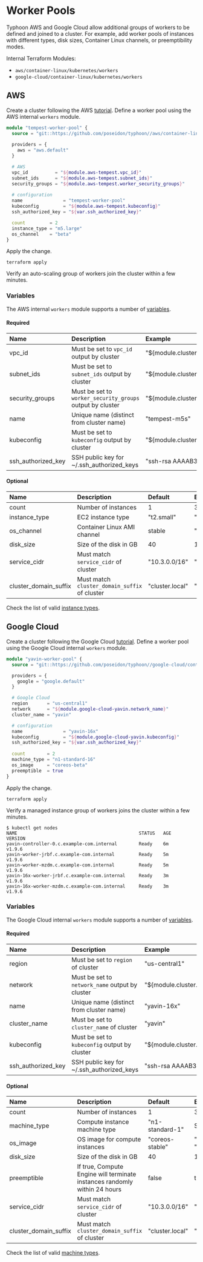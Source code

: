 # Worker Pools

Typhoon AWS and Google Cloud allow additional groups of workers to be defined and joined to a cluster. For example, add worker pools of instances with different types, disk sizes, Container Linux channels, or preemptibility modes.

Internal Terraform Modules:

* `aws/container-linux/kubernetes/workers`
* `google-cloud/container-linux/kubernetes/workers`

## AWS

Create a cluster following the AWS [tutorial](../aws.md#cluster). Define a worker pool using the AWS internal `workers` module.

```tf
module "tempest-worker-pool" {
  source = "git::https://github.com/poseidon/typhoon//aws/container-linux/kubernetes/workers?ref=v1.9.6"
  
  providers = {
    aws = "aws.default"
  }

  # AWS
  vpc_id          = "${module.aws-tempest.vpc_id}"
  subnet_ids      = "${module.aws-tempest.subnet_ids}"
  security_groups = "${module.aws-tempest.worker_security_groups}"
  
  # configuration
  name               = "tempest-worker-pool"
  kubeconfig         = "${module.aws-tempest.kubeconfig}"
  ssh_authorized_key = "${var.ssh_authorized_key}"

  count         = 2
  instance_type = "m5.large"
  os_channel    = "beta"    
}
```

Apply the change.

```
terraform apply
```

Verify an auto-scaling group of workers join the cluster within a few minutes.

### Variables

The AWS internal `workers` module supports a number of [variables](https://github.com/poseidon/typhoon/blob/master/aws/container-linux/kubernetes/workers/variables.tf).

#### Required

| Name | Description | Example |
|:-----|:------------|:--------|
| vpc_id | Must be set to `vpc_id` output by cluster | "${module.cluster.vpc_id}" |
| subnet_ids | Must be set to `subnet_ids` output by cluster | "${module.cluster.subnet_ids}" |
| security_groups | Must be set to `worker_security_groups` output by cluster | "${module.cluster.worker_security_groups}" |
| name | Unique name (distinct from cluster name) | "tempest-m5s" |
| kubeconfig | Must be set to `kubeconfig` output by cluster | "${module.cluster.kubeconfig}" |
| ssh_authorized_key | SSH public key for ~/.ssh_authorized_keys | "ssh-rsa AAAAB3NZ..." |

#### Optional

| Name | Description | Default | Example |
|:-----|:------------|:--------|:--------|
| count | Number of instances | 1 | 3 |
| instance_type | EC2 instance type | "t2.small" | "t2.medium" |
| os_channel | Container Linux AMI channel | stable| "beta", "alpha" |
| disk_size | Size of the disk in GB | 40 | 100 |
| service_cidr | Must match `service_cidr` of cluster | "10.3.0.0/16" | "10.3.0.0/24" |
| cluster_domain_suffix | Must match `cluster_domain_suffix` of cluster | "cluster.local" | "k8s.example.com" |

Check the list of valid [instance types](https://aws.amazon.com/ec2/instance-types/).

## Google Cloud

Create a cluster following the Google Cloud [tutorial](../google-cloud.md#cluster). Define a worker pool using the Google Cloud internal `workers` module.

```tf
module "yavin-worker-pool" {
  source = "git::https://github.com/poseidon/typhoon//google-cloud/container-linux/kubernetes/workers?ref=v1.9.6"

  providers = {
    google = "google.default"
  }

  # Google Cloud
  region       = "us-central1"
  network      = "${module.google-cloud-yavin.network_name}"
  cluster_name = "yavin"

  # configuration
  name               = "yavin-16x"
  kubeconfig         = "${module.google-cloud-yavin.kubeconfig}"
  ssh_authorized_key = "${var.ssh_authorized_key}"
  
  count        = 2
  machine_type = "n1-standard-16"
  os_image     = "coreos-beta"
  preemptible  = true
}
```

Apply the change.

```
terraform apply
```

Verify a managed instance group of workers joins the cluster within a few minutes.

```
$ kubectl get nodes
NAME                                             STATUS   AGE    VERSION
yavin-controller-0.c.example-com.internal        Ready    6m     v1.9.6
yavin-worker-jrbf.c.example-com.internal         Ready    5m     v1.9.6
yavin-worker-mzdm.c.example-com.internal         Ready    5m     v1.9.6
yavin-16x-worker-jrbf.c.example-com.internal     Ready    3m     v1.9.6
yavin-16x-worker-mzdm.c.example-com.internal     Ready    3m     v1.9.6
```

### Variables

The Google Cloud internal `workers` module supports a number of [variables](https://github.com/poseidon/typhoon/blob/master/google-cloud/container-linux/kubernetes/workers/variables.tf).

#### Required

| Name | Description | Example |
|:-----|:------------|:--------|
| region | Must be set to `region` of cluster | "us-central1" |
| network | Must be set to `network_name` output by cluster | "${module.cluster.network_name}" |
| name | Unique name (distinct from cluster name) | "yavin-16x" |
| cluster_name | Must be set to `cluster_name` of cluster | "yavin" |
| kubeconfig | Must be set to `kubeconfig` output by cluster | "${module.cluster.kubeconfig}" |
| ssh_authorized_key | SSH public key for ~/.ssh_authorized_keys | "ssh-rsa AAAAB3NZ..." |

#### Optional

| Name | Description | Default | Example |
|:-----|:------------|:--------|:--------|
| count | Number of instances | 1 | 3 |
| machine_type | Compute instance machine type | "n1-standard-1" | See below |
| os_image | OS image for compute instances | "coreos-stable" | "coreos-alpha", "coreos-beta" |
| disk_size | Size of the disk in GB | 40 | 100 |
| preemptible | If true, Compute Engine will terminate instances randomly within 24 hours | false | true |
| service_cidr | Must match `service_cidr` of cluster | "10.3.0.0/16" | "10.3.0.0/24" |
| cluster_domain_suffix | Must match `cluster_domain_suffix` of cluster | "cluster.local" | "k8s.example.com" |

Check the list of valid [machine types](https://cloud.google.com/compute/docs/machine-types).

